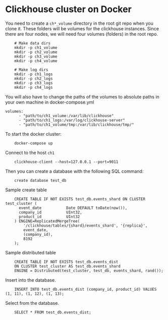 # Clickhouse cluster on Docker

You need to create a `ch*_volume` directory in the root git repo when you clone it.
These folders will be volumes for the clickhouse instances.
Since there are four nodes, we will need four volumes (folders) in the root repo.
```
    # Make data dirs
    mkdir -p ch1_volume
    mkdir -p ch2_volume
    mkdir -p ch3_volume
    mkdir -p ch4_volume

    # Make log dirs
    mkdir -p ch1_logs
    mkdir -p ch2_logs
    mkdir -p ch3_logs
    mkdir -p ch4_logs
```

You will also have to change the paths of the volumes to absolute paths in your own
machine in docker-compose.yml
```
volumes:
      - "path/to/ch1_volume:/var/lib/clickhouse"
      - "path/to/ch1_logs:/var/log/clickhouse-server"
      - "path/to/ch1_volume/tmp:/var/lib/clickhouse/tmp/"
```

To start the docker cluster:
```
    docker-compose up
```

Connect to the host `ch1`
```
    clickhouse-client --host=127.0.0.1 --port=9011
```

Then you can create a database with the following SQL command:
```
    create database test_db
``` 

Sample create table
```
    CREATE TABLE IF NOT EXISTS test_db.events_shard ON CLUSTER test_cluster (
      event_date           Date DEFAULT toDate(now()),
      company_id           UInt32,
      product_id           UInt32
    ) ENGINE=ReplicatedMergeTree(
        '/clickhouse/tables/{shard}/events_shard', '{replica}',
        event_date,
        (company_id),
        8192
    );
```

Sample distributed table
```
    CREATE TABLE IF NOT EXISTS test_db.events_dist
    ON CLUSTER test_cluster AS test_db.events_shard
    ENGINE = Distributed(test_cluster, test_db, events_shard, rand());
``` 

Insert into the database.
```
    INSERT INTO test_db.events_dist (company_id, product_id) VALUES (1, 11), (1, 12), (1, 13);
```

Select from the database.
```
    SELECT * FROM test_db.events_dist;
```